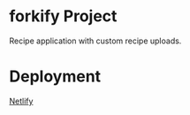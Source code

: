 # forkify Project

Recipe application with custom recipe uploads.

# Deployment

[Netlify](https://forkify-javascript-project.netlify.app/)

